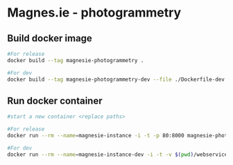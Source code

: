 # Magnes.ie - photogrammetry

## Build docker image
```sh
#For release
docker build --tag magnesie-photogrammetry .

#For dev
docker build --tag magnesie-photogrammetry-dev --file ./Dockerfile-dev .
```

## Run docker container
```sh
#start a new container <replace paths>

#For release
docker run --rm --name=magnesie-instance -i -t -p 80:8000 magnesie-photogrammetry

#For dev
docker run --rm --name=magnesie-instance-dev -i -t -v $(pwd)/webservice:/webservice -p 80:8000 magnesie-photogrammetry-dev
```